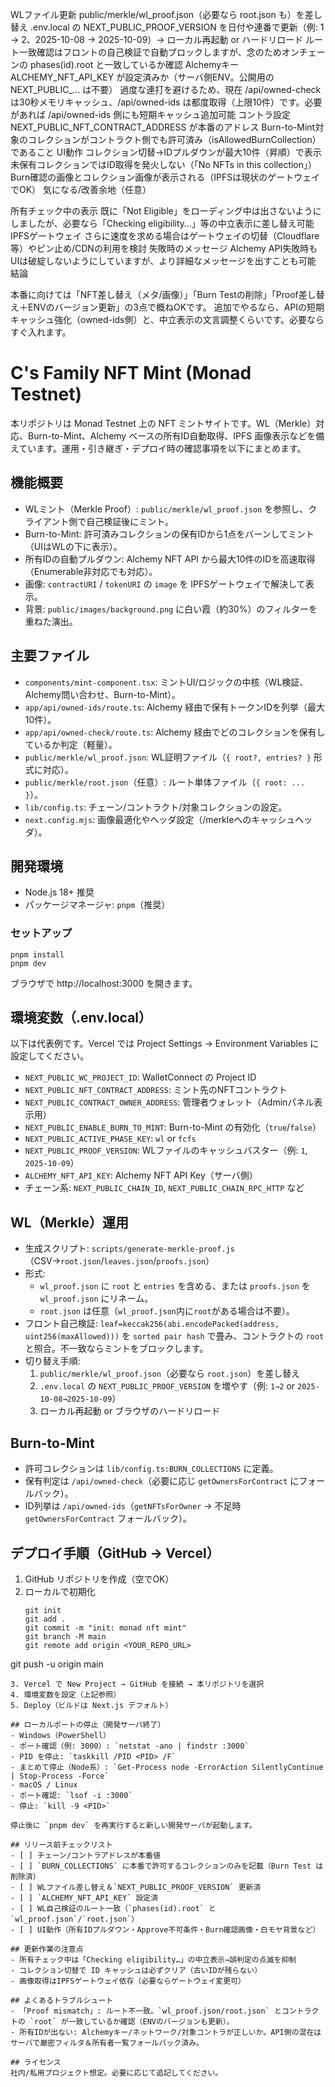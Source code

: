 WLファイル更新
public/merkle/wl_proof.json（必要なら root.json も）を差し替え
.env.local の NEXT_PUBLIC_PROOF_VERSION を日付や連番で更新（例: 1 → 2、2025-10-08 → 2025-10-09）→ ローカル再起動 or ハードリロード
ルート一致確認はフロントの自己検証で自動ブロックしますが、念のためオンチェーンの phases(id).root と一致しているか確認
Alchemyキー
ALCHEMY_NFT_API_KEY が設定済みか（サーバ側ENV。公開用の NEXT_PUBLIC_... は不要）
過度な連打を避けるため、現在 /api/owned-check は30秒メモリキャッシュ、/api/owned-ids は都度取得（上限10件）です。必要があれば /api/owned-ids 側にも短期キャッシュ追加可能
コントラ設定
NEXT_PUBLIC_NFT_CONTRACT_ADDRESS が本番のアドレス
Burn-to-Mint対象のコレクションがコントラクト側でも許可済み（isAllowedBurnCollection）であること
UI動作
コレクション切替→IDプルダウンが最大10件（昇順）で表示
未保有コレクションではID取得を発火しない（「No NFTs in this collection」）
Burn確認の画像とコレクション画像が表示される（IPFSは現状のゲートウェイでOK）
気になる/改善余地（任意）

所有チェック中の表示
既に「Not Eligible」をローディング中は出さないようにしましたが、必要なら「Checking eligibility…」等の中立表示に差し替え可能
IPFSゲートウェイ
さらに速度を求める場合はゲートウェイの切替（Cloudflare等）やピン止め/CDNの利用を検討
失敗時のメッセージ
Alchemy API失敗時もUIは破綻しないようにしていますが、より詳細なメッセージを出すことも可能
結論

本番に向けては「NFT差し替え（メタ/画像）」「Burn Testの削除」「Proof差し替え＋ENVのバージョン更新」の3点で概ねOKです。
追加でやるなら、APIの短期キャッシュ強化（owned-ids側）と、中立表示の文言調整くらいです。必要ならすぐ入れます。
# C's Family NFT Mint (Monad Testnet)

本リポジトリは Monad Testnet 上の NFT ミントサイトです。WL（Merkle）対応、Burn-to-Mint、Alchemy ベースの所有ID自動取得、IPFS 画像表示などを備えています。運用・引き継ぎ・デプロイ時の確認事項を以下にまとめます。

## 機能概要
- WLミント（Merkle Proof）: `public/merkle/wl_proof.json` を参照し、クライアント側で自己検証後にミント。
- Burn-to-Mint: 許可済みコレクションの保有IDから1点をバーンしてミント（UIはWLの下に表示）。
- 所有IDの自動プルダウン: Alchemy NFT API から最大10件のIDを高速取得（Enumerable非対応でも対応）。
- 画像: `contractURI` / `tokenURI` の `image` を IPFSゲートウェイで解決して表示。
- 背景: `public/images/background.png` に白い霞（約30%）のフィルターを重ねた演出。

## 主要ファイル
- `components/mint-component.tsx`: ミントUI/ロジックの中核（WL検証、Alchemy問い合わせ、Burn-to-Mint）。
- `app/api/owned-ids/route.ts`: Alchemy 経由で保有トークンIDを列挙（最大10件）。
- `app/api/owned-check/route.ts`: Alchemy 経由でどのコレクションを保有しているか判定（軽量）。
- `public/merkle/wl_proof.json`: WL証明ファイル（`{ root?, entries? }` 形式に対応）。
- `public/merkle/root.json`（任意）: ルート単体ファイル（`{ root: ... }`）。
- `lib/config.ts`: チェーン/コントラクト/対象コレクションの設定。
- `next.config.mjs`: 画像最適化やヘッダ設定（/merkleへのキャッシュヘッダ）。

## 開発環境
- Node.js 18+ 推奨
- パッケージマネージャ: `pnpm`（推奨）

### セットアップ
```
pnpm install
pnpm dev
```
ブラウザで http://localhost:3000 を開きます。

## 環境変数（.env.local）
以下は代表例です。Vercel では Project Settings → Environment Variables に設定してください。

- `NEXT_PUBLIC_WC_PROJECT_ID`: WalletConnect の Project ID
- `NEXT_PUBLIC_NFT_CONTRACT_ADDRESS`: ミント先のNFTコントラクト
- `NEXT_PUBLIC_CONTRACT_OWNER_ADDRESS`: 管理者ウォレット（Adminパネル表示用）
- `NEXT_PUBLIC_ENABLE_BURN_TO_MINT`: Burn-to-Mint の有効化（`true`/`false`）
- `NEXT_PUBLIC_ACTIVE_PHASE_KEY`: `wl` or `fcfs`
- `NEXT_PUBLIC_PROOF_VERSION`: WLファイルのキャッシュバスター（例: `1`, `2025-10-09`）
- `ALCHEMY_NFT_API_KEY`: Alchemy NFT API Key（サーバ側）
- チェーン系: `NEXT_PUBLIC_CHAIN_ID`, `NEXT_PUBLIC_CHAIN_RPC_HTTP` など

## WL（Merkle）運用
- 生成スクリプト: `scripts/generate-merkle-proof.js`（CSV→`root.json`/`leaves.json`/`proofs.json`）
- 形式:
  - `wl_proof.json` に `root` と `entries` を含める、または `proofs.json` を `wl_proof.json` にリネーム。
  - `root.json` は任意（`wl_proof.json`内に`root`がある場合は不要）。
- フロント自己検証: `leaf=keccak256(abi.encodePacked(address, uint256(maxAllowed)))` を `sorted pair hash` で畳み、コントラクトの `root` と照合。不一致ならミントをブロックします。
- 切り替え手順:
  1. `public/merkle/wl_proof.json`（必要なら `root.json`）を差し替え
  2. `.env.local` の `NEXT_PUBLIC_PROOF_VERSION` を増やす（例: `1→2` or `2025-10-08→2025-10-09`）
  3. ローカル再起動 or ブラウザのハードリロード

## Burn-to-Mint
- 許可コレクションは `lib/config.ts:BURN_COLLECTIONS` に定義。
- 保有判定は `/api/owned-check`（必要に応じ `getOwnersForContract` にフォールバック）。
- ID列挙は `/api/owned-ids`（`getNFTsForOwner` → 不足時 `getOwnersForContract` フォールバック）。

## デプロイ手順（GitHub → Vercel）
1. GitHub リポジトリを作成（空でOK）
2. ローカルで初期化
   ```
   git init
   git add .
   git commit -m "init: monad nft mint"
   git branch -M main
   git remote add origin <YOUR_REPO_URL>
  git push -u origin main
  ```
3. Vercel で New Project → GitHub を接続 → 本リポジトリを選択
4. 環境変数を設定（上記参照）
5. Deploy（ビルドは Next.js デフォルト）

## ローカルポートの停止（開発サーバ終了）
- Windows（PowerShell）
  - ポート確認（例: 3000）: `netstat -ano | findstr :3000`
  - PID を停止: `taskkill /PID <PID> /F`
  - まとめて停止（Node系）: `Get-Process node -ErrorAction SilentlyContinue | Stop-Process -Force`
- macOS / Linux
  - ポート確認: `lsof -i :3000`
  - 停止: `kill -9 <PID>`

停止後に `pnpm dev` を再実行すると新しい開発サーバが起動します。

## リリース前チェックリスト
- [ ] チェーン/コントラアドレスが本番値
- [ ] `BURN_COLLECTIONS` に本番で許可するコレクションのみを記載（Burn Test は削除済）
- [ ] WLファイル差し替え＆`NEXT_PUBLIC_PROOF_VERSION` 更新済
- [ ] `ALCHEMY_NFT_API_KEY` 設定済
- [ ] WL自己検証のルート一致（`phases(id).root` と `wl_proof.json`/`root.json`）
- [ ] UI動作（所有IDプルダウン・Approve不可条件・Burn確認画像・白モヤ背景など）

## 更新作業の注意点
- 所有チェック中は「Checking eligibility…」の中立表示→誤判定の点滅を抑制
- コレクション切替で ID キャッシュは必ずクリア（古いIDが残らない）
- 画像取得はIPFSゲートウェイ依存（必要ならゲートウェイ変更可）

## よくあるトラブルシュート
- 「Proof mismatch」: ルート不一致。`wl_proof.json/root.json` とコントラクトの `root` が一致しているか確認（ENVのバージョンも更新）。
- 所有IDが出ない: Alchemyキー/ネットワーク/対象コントラが正しいか。API側の混在はサーバで厳密フィルタ＆所有者一覧フォールバック済み。

## ライセンス
社内/私用プロジェクト想定。必要に応じて追記してください。
